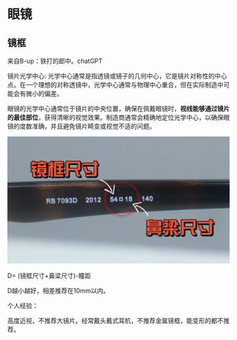 # 眼镜

## 镜框

来自B-up：铁打的郎中。chatGPT

镜片光学中心:
光学中心通常是指透镜或镜子的几何中心，它是镜片对称性的中心点。在一个理想的对称透镜中，光学中心通常与物理中心重合，但在实际制造中可能会有微小的偏差。

眼镜的光学中心通常位于镜片的中央位置，确保在佩戴眼镜时，__视线能够通过镜片的最佳部位__，获得清晰的视觉效果。制造商通常会精确地定位光学中心，以确保眼镜的度数准确，并且避免镜片畸变或视觉不适的问题。

![glasses framework](../static-resource/image/GlassesFramework.png)

D= (镜框尺寸+鼻梁尺寸)-瞳距

D越小越好，相差推荐在10mm以内。


个人经验：

高度近视，不推荐大镜片。经常戴头戴式耳机，不推荐金属镜框，能变形的都不推荐。